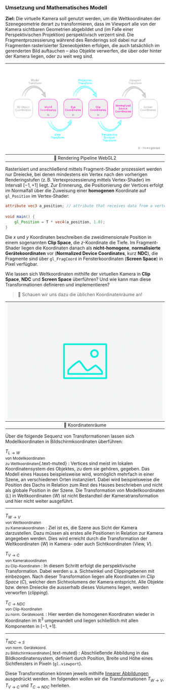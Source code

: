 
### Umsetzung und Mathematisches Modell

**Ziel:** Die virtuelle Kamera soll genutzt werden, um die Weltkoordinaten der Szenegeometrie derart zu transformieren, dass im Viewport alle von der Kamera sichtbaren Geometrien abgebildet und (im Falle einer Perspektivischen Projektion) perspektivisch verzerrt sind.
Die Fragmentprozessierung während des Renderings soll dabei nur auf Fragmenten rasterisierter Szeneobjekten erfolgen, die auch tatsächlich im gerenderten Bild auftauchen &ndash; also Objekte verwerfen, die über oder hinter der Kamera liegen, oder zu weit weg sind.

| ![camera-model](./coordinates_sketch.png?as=webp) |
| :--------------: |
| :jigsaw: Rendering Pipeline WebGL2 |

Rasterisiert und anschließend mittels Fragment-Shader prozessiert werden nur Dreiecke, bei denen mindestens ein Vertex nach den vorherigen Renderingstufen (z.&thinsp;B. Vertexprozessierung mittels Vertex-Shader) im Intervall $[-1,+1]$ liegt. 
Zur Erinnerung, die Positionierung der Vertices erfolgt im Normalfall über die Zuweisung einer **homogenen** Koordinate auf `gl_Position` im Vertex-Shader:

``` glsl
attribute vec3 a_position; // attribute that receives data from a vertex buffer

void main() {
    gl_Position = T * vec4(a_position, 1.0);
}
```

Die $x$ und $y$ Koordinaten beschreiben die zweidimensionale Position in einem sogenannten **Clip Space**, die $z$-Koordinate die Tiefe.
Im Fragment-Shader liegen die Koordinaten danach als **nicht-homogene**, **normalisierte Gerätekoordinaten** vor (**Normalized Device Coordinates**, kurz **NDC**), die Fragmente sind über `gl_FragCoord` in Fensterkoordinaten (**Screen Space**)  in Pixel verfügbar.

Wie lassen sich Weltkoordinaten mithilfe der virtuellen Kamera in **Clip Space**, **NDC** und **Screen Space** überführen? Und wie kann man diese Transformationen definieren und implementieren?


> :brain: Schauen wir uns dazu die üblichen Koordinatenräume an!

| ![camera-model](../ph-secondary.png?as=webp) |
| :--------------: |
| :jigsaw: Koordinatenräume |

Über die folgende Sequenz von Transformationen lassen sich Modellkoordinaten in Bildschirmkoordinaten überführen:


$T_{L\rightarrow{}W}$<br><small>von Modellkoordinaten<br>zu Weltkoordinaten</small>{.text-muted}
: Vertices sind meist im lokalen Koordinatensystem des Objektes, zu dem sie gehören, gegeben. Das Modell eines Hauses beispielsweise wird, womöglich mehrfach in einer Szene, an verschiedenen Orten instanziiert. Dabei wird beispielsweise die Position des Dachs in Relation zum Rest des Hauses beschrieben und nicht als globale Position in der Szene.  Die Transformation von Modellkoordinaten ($L$) in Weltkoordinaten ($W$) ist nicht Bestandteil der Kameratransformation und hier nicht weiter ausgeführt.

---

$T_{W\rightarrow{}V}$<br><small>von Weltkoordinaten<br>zu Kamerakoordinaten</small>
: Ziel ist es, die Szene aus Sicht der Kamera darzustellen. Dazu müssen als erstes alle Positionen in Relation zur Kamera angegeben werden. Dies wird erreicht durch die Transformation der Weltkoordinaten ($W$) in Kamera- oder auch Sichtkoordinaten (View, $V$).

$T_{V\rightarrow{}C}$<br><small>von Kamerakoordinaten<br>zu Clip-Koordinaten</small>
: In diesem Schritt erfolgt die perspektivische Transformation. Dabei werden u.&thinsp;a. Sichtwinkel und Clippingebenen mit einbezogen. Nach dieser Transformation liegen alle Koordinaten im *Clip Space* ($C$), welcher dem Sichtvolumens der Kamera entspricht. Alle Objekte bzw. deren Dreiecke die ausserhalb dieses Volumens liegen, werden verworfen (*clipping*). 


$T_{C\rightarrow{}\textit{NDC}}$<br><small>von Clip-Koordinaten<br>zu norm. Gerätekoord.</small>
: Hier werden die homogenen Koordinaten wieder in Koordinaten im $\mathbb{R}^3$ umgewandelt und liegen schließlich mit allen Komponenten in $[-1,+1]$.

---

$T_{\textit{NDC}\rightarrow{}S}$<br><small>von norm. Gerätekoord.<br>zu Bildschirmkoordinaten</small>{.text-muted}
: Abschließende Abbildung in das Bildkoordinatensystem, definiert durch Position, Breite und Höhe eines Sichtfensters in Pixeln (`gl.viewport`).

Diese Transformationen können jeweils mithilfe [linearer Abbildungen](https://www.youtube.com/watch?v=YDDQE45PZLs) ausgedrückt werden.
Im folgenden wollen wir die Transformationen $T_{W\rightarrow{}V}$, $T_{V\rightarrow{}C}$ und $T_{C\rightarrow{}\textit{NDC}}$ herleiten.
